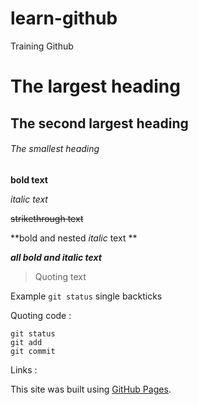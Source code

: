 # learn-github
Training Github

# The largest heading
## The second largest heading
###### The smallest heading

**bold text**

*italic text*

~~strikethrough text~~

**bold and nested _italic_ text **

***all bold and italic text***

> Quoting text

Example `git status` single backticks

Quoting code :
```
git status
git add
git commit
```

Links :

This site was built using [GitHub Pages](https://github.com/eby8zevin/learn-github).
